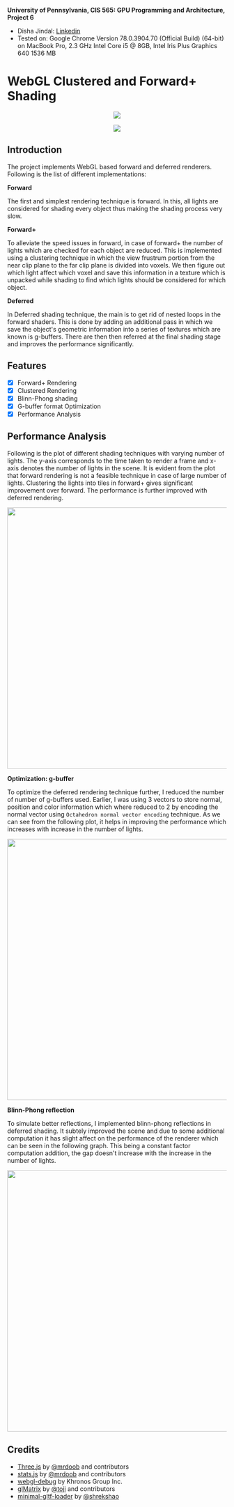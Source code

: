 **University of Pennsylvania, CIS 565: GPU Programming and Architecture, Project 6**

* Disha Jindal: [Linkedin](https://www.linkedin.com/in/disha-jindal/)
* Tested on: Google Chrome Version 78.0.3904.70 (Official Build) (64-bit) on MacBook Pro, 2.3 GHz Intel Core i5 @ 8GB, Intel Iris Plus Graphics 640 1536 MB

WebGL Clustered and Forward+ Shading
======================
<p align="center"><img src="https://github.com/DishaJindal/Project6-WebGL-Clustered-Deferred-Forward-Plus/blob/master/img/screenshot.png"></p>

<p align="center"><img src="https://github.com/DishaJindal/Project6-WebGL-Clustered-Deferred-Forward-Plus/blob/master/img/smallgif.gif"></p>

## Introduction
The project implements WebGL based forward and deferred renderers. Following is the list of different implementations:

**Forward**

The first and simplest rendering technique is forward. In this, all lights are considered for shading every object thus making the shading process very slow. 

**Forward+**

To alleviate the speed issues in forward, in case of forward+ the number of lights which are checked for each object are reduced. This is implemented using a clustering technique in which the view frustrum portion from the near clip plane to the far clip plane is divided into voxels. We then figure out which light affect which voxel and save this information in a texture which is unpacked while shading to find which lights should be considered for which object.

**Deferred**

In Deferred shading technique, the main is to get rid of nested loops in the forward shaders. This is done by adding an additional pass in which we save the object's geometric information into a series of textures which are known is g-buffers. There are then then referred at the final shading stage and improves the performance significantly.

## Features
   - [x] Forward+ Rendering
   - [x] Clustered Rendering
   - [x] Blinn-Phong shading
   - [X] G-buffer format Optimization
   - [x] Performance Analysis

## Performance Analysis

Following is the plot of different shading techniques with varying number of lights. The y-axis corresponds to the time taken to render a frame and x-axis denotes the number of lights in the scene. It is evident from the plot that forward rendering is not a feasible technique in case of large number of lights. Clustering the lights into tiles in forward+ gives significant improvement over forward. The performance is further improved with deferred rendering.

<p align="center"><img src="https://github.com/DishaJindal/Project6-WebGL-Clustered-Deferred-Forward-Plus/blob/master/img/perf.png" width="600"></p>

**Optimization: g-buffer**

To optimize the deferred rendering technique further, I reduced the number of number of g-buffers used. Earlier, I was using 3 vectors to store normal, position and color information which where reduced to 2 by encoding the normal vector using `Octahedron normal vector encoding` technique. As we can see from the following plot, it helps in improving the performance which increases with increase in the number of lights. 

<p align="center"><img src="https://github.com/DishaJindal/Project6-WebGL-Clustered-Deferred-Forward-Plus/blob/master/img/gbuffer.png" width="600"></p>

**Blinn-Phong reflection**

To simulate better reflections, I implemented blinn-phong reflections in deferred shading. It subtely improved the scene and due to some additional computation it has slight affect on the performance of the renderer which can be seen in the following graph. This being a constant factor computation addition, the gap doesn't increase with the increase in the number of lights.

<p align="center"><img src="https://github.com/DishaJindal/Project6-WebGL-Clustered-Deferred-Forward-Plus/blob/master/img/blinnphong.png" width="600"></p>

## Credits

* [Three.js](https://github.com/mrdoob/three.js) by [@mrdoob](https://github.com/mrdoob) and contributors
* [stats.js](https://github.com/mrdoob/stats.js) by [@mrdoob](https://github.com/mrdoob) and contributors
* [webgl-debug](https://github.com/KhronosGroup/WebGLDeveloperTools) by Khronos Group Inc.
* [glMatrix](https://github.com/toji/gl-matrix) by [@toji](https://github.com/toji) and contributors
* [minimal-gltf-loader](https://github.com/shrekshao/minimal-gltf-loader) by [@shrekshao](https://github.com/shrekshao)
